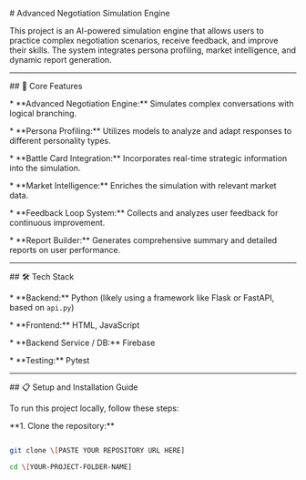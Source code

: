 \# Advanced Negotiation Simulation Engine



This project is an AI-powered simulation engine that allows users to practice complex negotiation scenarios, receive feedback, and improve their skills. The system integrates persona profiling, market intelligence, and dynamic report generation.



---



\## 🚀 Core Features



\*   \*\*Advanced Negotiation Engine:\*\* Simulates complex conversations with logical branching.

\*   \*\*Persona Profiling:\*\* Utilizes models to analyze and adapt responses to different personality types.

\*   \*\*Battle Card Integration:\*\* Incorporates real-time strategic information into the simulation.

\*   \*\*Market Intelligence:\*\* Enriches the simulation with relevant market data.

\*   \*\*Feedback Loop System:\*\* Collects and analyzes user feedback for continuous improvement.

\*   \*\*Report Builder:\*\* Generates comprehensive summary and detailed reports on user performance.



---



\## 🛠️ Tech Stack



\*   \*\*Backend:\*\* Python (likely using a framework like Flask or FastAPI, based on `api.py`)

\*   \*\*Frontend:\*\* HTML, JavaScript

\*   \*\*Backend Service / DB:\*\* Firebase

\*   \*\*Testing:\*\* Pytest



---



\## 📋 Setup and Installation Guide



To run this project locally, follow these steps:



\*\*1. Clone the repository:\*\*

```bash

git clone \[PASTE YOUR REPOSITORY URL HERE]

cd \[YOUR-PROJECT-FOLDER-NAME]

